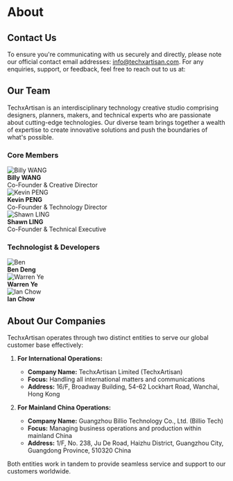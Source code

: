 # About

## Contact Us

To ensure you're communicating with us securely and directly, please note our official contact email addresses: [info@techxartisan.com](mailto:info@techxartisan.com). For any enquiries, support, or feedback, feel free to reach out to us at:

## Our Team

TechxArtisan is an interdisciplinary technology creative studio comprising designers, planners, makers, and technical experts who are passionate about cutting-edge technologies. Our diverse team brings together a wealth of expertise to create innovative solutions and push the boundaries of what's possible.

### Core Members

<div class="team-section">
  <div class="team-member">
    <img src="/images/team/billywang.jpg" alt="Billy WANG" class="team-avatar">
    <div class="team-info">
      <strong>Billy WANG</strong><br>
      Co-Founder & Creative Director<br>
      <a href="https://twitter.com/billywang" class="social-link">
        <i class="fab fa-twitter"></i>
      </a>
    </div>
  </div>

  <div class="team-member">
    <img src="/images/team/kevinpeng.jpg" alt="Kevin PENG" class="team-avatar">
    <div class="team-info">
      <strong>Kevin PENG</strong><br>
      Co-Founder & Technology Director<br>
      <a href="https://github.com/kevinpeng" class="social-link">
        <i class="fab fa-github"></i>
      </a>
    </div>
  </div>

  <div class="team-member">
    <img src="/images/team/shawnling.jpg" alt="Shawn LING" class="team-avatar">
    <div class="team-info">
      <strong>Shawn LING</strong><br>
      Co-Founder & Technical Executive<br>
      <a href="https://github.com/shawnling" class="social-link">
        <i class="fab fa-github"></i>
      </a>
    </div>
  </div>

</div>

### Technologist & Developers

<div class="team-section">
  <div class="team-member">
    <img src="/images/team/bendeng.jpg" alt="Ben" class="team-avatar">
    <div class="team-info">
      <strong>Ben Deng</strong><br>
      <a href="https://twitter.com/ben_techxartisan" class="social-link">
        <i class="fab fa-twitter"></i>
      </a>
    </div>
  </div>

  <div class="team-member">
    <img src="/images/team/warrenye.jpg" alt="Warren Ye" class="team-avatar">
    <div class="team-info">
      <strong>Warren Ye</strong><br>
      <a href="https://github.com/warrenye" class="social-link">
        <i class="fab fa-github"></i>
      </a>
    </div>
  </div>

  <div class="team-member">
    <img src="/images/team/ianchow.jpg" alt="Ian Chow" class="team-avatar">
    <div class="team-info">
      <strong>Ian Chow</strong><br>
      <a href="https://github.com/ianchow" class="social-link">
        <i class="fab fa-github"></i>
      </a>
    </div>
  </div>
</div>

## About Our Companies

TechxArtisan operates through two distinct entities to serve our global customer base effectively:

1. **For International Operations:**
    - **Company Name:** TechxArtisan Limited (TechxArtisan)
    - **Focus:** Handling all international matters and communications
    - **Address:** 16/F, Broadway Building, 54-62 Lockhart Road, Wanchai, Hong Kong

2. **For Mainland China Operations:**
    - **Company Name:** Guangzhou Billio Technology Co., Ltd. (Billio Tech)
    - **Focus:** Managing business operations and production within mainland China
    - **Address:** 1/F, No. 238, Ju De Road, Haizhu District, Guangzhou City, Guangdong Province, 510320 China

Both entities work in tandem to provide seamless service and support to our customers worldwide.